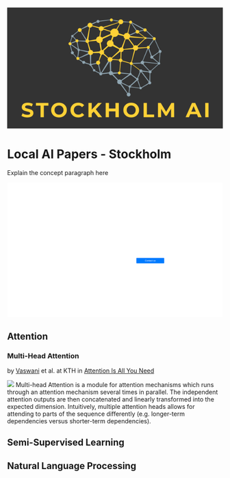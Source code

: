 ![alt text](https://github.com/stockholm-ai/local-papers-test/raw/master/stockholm_ai_logo.16_9.png "Stockholm AI")

# Local AI Papers - Stockholm

Explain the concept paragraph here

<a href="mailto:local-papers@stockholm.ai">
    <img src="https://github.com/stockholm-ai/local-papers-test/raw/master/contact-us.png" />
</a>


## Attention

### Multi-Head Attention
by [Vaswani](mailto:vaswani@mit.com) et al. at KTH in [Attention Is All You Need](https://paperswithcode.com/paper/attention-is-all-you-need)

<img src="https://paperswithcode.com/media/methods/multi-head-attention_l1A3G7a.png" height="200px" />
Multi-head Attention is a module for attention mechanisms which runs through an attention mechanism several times in parallel.
The independent attention outputs are then concatenated and linearly transformed into the expected dimension.
Intuitively, multiple attention heads allows for attending to parts of the sequence differently
(e.g. longer-term dependencies versus shorter-term dependencies).

## Semi-Supervised Learning

## Natural Language Processing
